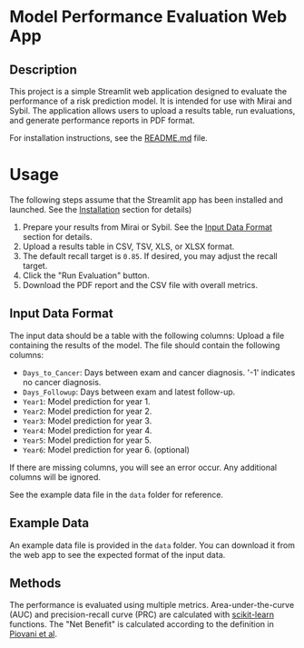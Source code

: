 # Model Performance Evaluation Web App

## Description

This project is a simple Streamlit web application designed to evaluate the performance of a risk prediction model. It is intended for use with Mirai and Sybil. The application allows users to upload a results table, run evaluations, and generate performance reports in PDF format.

For installation instructions, see the [README.md](README.md) file.

# Usage

The following steps assume that the Streamlit app has been installed and launched. See the [Installation](#installation) section for details)

1. Prepare your results from Mirai or Sybil. See the [Input Data Format](#input-data-format) section for details.
2. Upload a results table in CSV, TSV, XLS, or XLSX format.
3. The default recall target is `0.85`. If desired, you may adjust the recall target. 
4. Click the "Run Evaluation" button.
5. Download the PDF report and the CSV file with overall metrics.

## Input Data Format

The input data should be a table with the following columns:
Upload a file containing the results of the model. The file should contain the following columns:   
 - `Days_to_Cancer`: Days between exam and cancer diagnosis. '-1' indicates no cancer diagnosis.  
 - `Days_Followup`: Days between exam and latest follow-up.   
 - `Year1`: Model prediction for year 1.  
 - `Year2`: Model prediction for year 2.  
 - `Year3`: Model prediction for year 3.  
 - `Year4`: Model prediction for year 4.  
 - `Year5`: Model prediction for year 5.  
 - `Year6`: Model prediction for year 6. (optional)

If there are missing columns, you will see an error occur. Any additional columns will be ignored.

See the example data file in the `data` folder for reference.

## Example Data

An example data file is provided in the `data` folder. You can download it from the web app to see the expected format of the input data.

## Methods

The performance is evaluated using multiple metrics. Area-under-the-curve (AUC) and precision-recall curve (PRC) are calculated with [scikit-learn](https://scikit-learn.org/stable/) functions. The "Net Benefit" is calculated according to the definition in [Piovani et al](https://pmc.ncbi.nlm.nih.gov/articles/PMC10454914/).